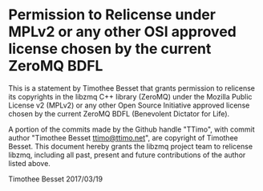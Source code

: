 # Permission to Relicense under MPLv2 or any other OSI approved license chosen by the current ZeroMQ BDFL

This is a statement by Timothee Besset
that grants permission to relicense its copyrights in the libzmq C++
library (ZeroMQ) under the Mozilla Public License v2 (MPLv2) or any other 
Open Source Initiative approved license chosen by the current ZeroMQ 
BDFL (Benevolent Dictator for Life).

A portion of the commits made by the Github handle "TTimo", with
commit author "Timothee Besset <ttimo@ttimo.net>", are copyright of Timothee Besset.
This document hereby grants the libzmq project team to relicense libzmq, 
including all past, present and future contributions of the author listed above.

Timothee Besset
2017/03/19
